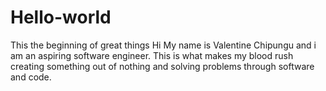 # Hello-world
This the beginning of great things
Hi My name is Valentine Chipungu and i am an aspiring software engineer.
This is what makes my blood rush creating something out of nothing and solving problems through software and code.
